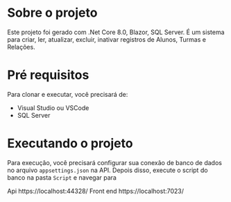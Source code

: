 # Sobre o projeto
Este projeto foi gerado com .Net Core 8.0, Blazor, SQL Server. É um sistema para criar, ler, atualizar, excluir, inativar registros de Alunos, Turmas e Relações. 

# Pré requisitos
Para clonar e executar, você precisará de:
- Visual Studio ou VSCode 
- SQL Server 

# Executando o projeto
Para execução, você precisará configurar sua conexão de banco de dados no arquivo `appsettings.json` na API. Depois disso, execute o script do banco na pasta `Script` e navegar para 

Api  https://localhost:44328/
Front end https://localhost:7023/

